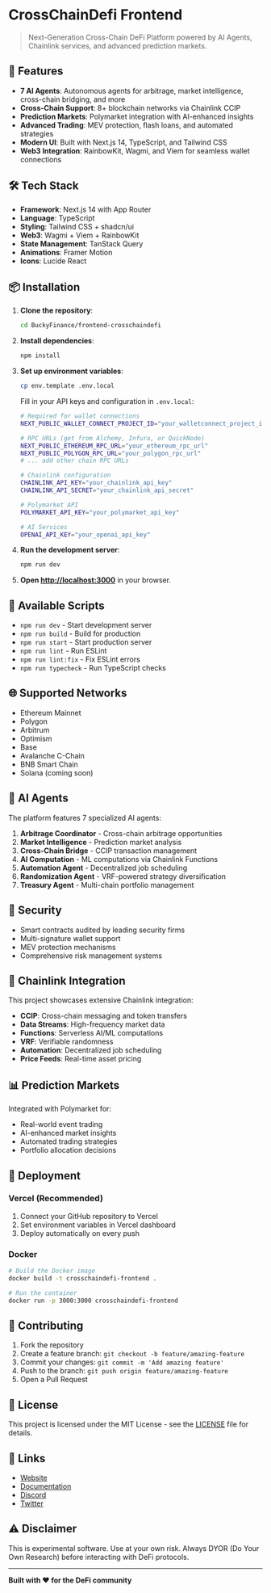 # CrossChainDefi Frontend

> Next-Generation Cross-Chain DeFi Platform powered by AI Agents, Chainlink services, and advanced prediction markets.

## 🚀 Features

- **7 AI Agents**: Autonomous agents for arbitrage, market intelligence, cross-chain bridging, and more
- **Cross-Chain Support**: 8+ blockchain networks via Chainlink CCIP
- **Prediction Markets**: Polymarket integration with AI-enhanced insights
- **Advanced Trading**: MEV protection, flash loans, and automated strategies
- **Modern UI**: Built with Next.js 14, TypeScript, and Tailwind CSS
- **Web3 Integration**: RainbowKit, Wagmi, and Viem for seamless wallet connections

## 🛠 Tech Stack

- **Framework**: Next.js 14 with App Router
- **Language**: TypeScript
- **Styling**: Tailwind CSS + shadcn/ui
- **Web3**: Wagmi + Viem + RainbowKit
- **State Management**: TanStack Query
- **Animations**: Framer Motion
- **Icons**: Lucide React

## 📦 Installation

1. **Clone the repository**:
   ```bash
   cd BuckyFinance/frontend-crosschaindefi
   ```

2. **Install dependencies**:
   ```bash
   npm install
   ```

3. **Set up environment variables**:
   ```bash
   cp env.template .env.local
   ```
   
   Fill in your API keys and configuration in `.env.local`:
   ```bash
   # Required for wallet connections
   NEXT_PUBLIC_WALLET_CONNECT_PROJECT_ID="your_walletconnect_project_id"
   
   # RPC URLs (get from Alchemy, Infura, or QuickNode)
   NEXT_PUBLIC_ETHEREUM_RPC_URL="your_ethereum_rpc_url"
   NEXT_PUBLIC_POLYGON_RPC_URL="your_polygon_rpc_url"
   # ... add other chain RPC URLs
   
   # Chainlink configuration
   CHAINLINK_API_KEY="your_chainlink_api_key"
   CHAINLINK_API_SECRET="your_chainlink_api_secret"
   
   # Polymarket API
   POLYMARKET_API_KEY="your_polymarket_api_key"
   
   # AI Services
   OPENAI_API_KEY="your_openai_api_key"
   ```

4. **Run the development server**:
   ```bash
   npm run dev
   ```

5. **Open [http://localhost:3000](http://localhost:3000)** in your browser.

## 🔧 Available Scripts

- `npm run dev` - Start development server
- `npm run build` - Build for production
- `npm run start` - Start production server
- `npm run lint` - Run ESLint
- `npm run lint:fix` - Fix ESLint errors
- `npm run typecheck` - Run TypeScript checks

## 🌐 Supported Networks

- Ethereum Mainnet
- Polygon
- Arbitrum
- Optimism
- Base
- Avalanche C-Chain
- BNB Smart Chain
- Solana (coming soon)

## 🤖 AI Agents

The platform features 7 specialized AI agents:

1. **Arbitrage Coordinator** - Cross-chain arbitrage opportunities
2. **Market Intelligence** - Prediction market analysis
3. **Cross-Chain Bridge** - CCIP transaction management
4. **AI Computation** - ML computations via Chainlink Functions
5. **Automation Agent** - Decentralized job scheduling
6. **Randomization Agent** - VRF-powered strategy diversification
7. **Treasury Agent** - Multi-chain portfolio management

## 🔐 Security

- Smart contracts audited by leading security firms
- Multi-signature wallet support
- MEV protection mechanisms
- Comprehensive risk management systems

## 🎯 Chainlink Integration

This project showcases extensive Chainlink integration:

- **CCIP**: Cross-chain messaging and token transfers
- **Data Streams**: High-frequency market data
- **Functions**: Serverless AI/ML computations
- **VRF**: Verifiable randomness
- **Automation**: Decentralized job scheduling
- **Price Feeds**: Real-time asset pricing

## 📊 Prediction Markets

Integrated with Polymarket for:
- Real-world event trading
- AI-enhanced market insights
- Automated trading strategies
- Portfolio allocation decisions

## 🚀 Deployment

### Vercel (Recommended)

1. Connect your GitHub repository to Vercel
2. Set environment variables in Vercel dashboard
3. Deploy automatically on every push

### Docker

```bash
# Build the Docker image
docker build -t crosschaindefi-frontend .

# Run the container
docker run -p 3000:3000 crosschaindefi-frontend
```

## 🤝 Contributing

1. Fork the repository
2. Create a feature branch: `git checkout -b feature/amazing-feature`
3. Commit your changes: `git commit -m 'Add amazing feature'`
4. Push to the branch: `git push origin feature/amazing-feature`
5. Open a Pull Request

## 📝 License

This project is licensed under the MIT License - see the [LICENSE](LICENSE) file for details.

## 🔗 Links

- [Website](https://crosschaindefi.com)
- [Documentation](https://docs.crosschaindefi.com)
- [Discord](https://discord.gg/crosschaindefi)
- [Twitter](https://twitter.com/crosschaindefi)

## ⚠️ Disclaimer

This is experimental software. Use at your own risk. Always DYOR (Do Your Own Research) before interacting with DeFi protocols.

---

**Built with ❤️ for the DeFi community**
